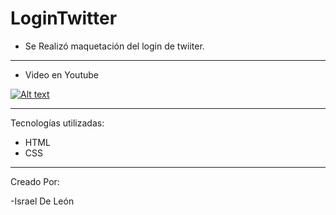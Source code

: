# LoginTwitter

- Se Realizó maquetación del  login de twiiter. 

---
- Video en Youtube

[![Alt text](https://img.youtube.com/vi/QwmLPJ2xefg/0.jpg)](https://www.youtube.com/watch?v=configuroweb)

---

Tecnologías utilizadas: 

- HTML 
- CSS

---

Creado Por: 

-Israel De León

